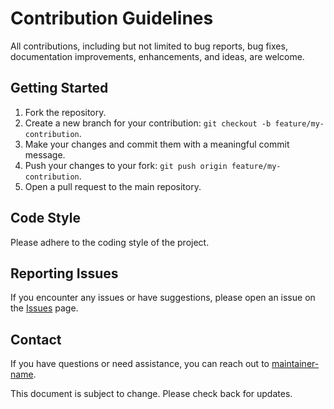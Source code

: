# Contribution Guidelines

All contributions, including but not limited to bug reports, bug fixes, documentation improvements, enhancements, and ideas, are welcome.

## Getting Started

1. Fork the repository.
2. Create a new branch for your contribution: `git checkout -b feature/my-contribution`.
3. Make your changes and commit them with a meaningful commit message.
4. Push your changes to your fork: `git push origin feature/my-contribution`.
5. Open a pull request to the main repository.

## Code Style

Please adhere to the coding style of the project.

## Reporting Issues

If you encounter any issues or have suggestions, please open an issue on the [Issues](link-to-issues) page.

## Contact

If you have questions or need assistance, you can reach out to [maintainer-name](link-to-maintainer-profile).

This document is subject to change. Please check back for updates.
